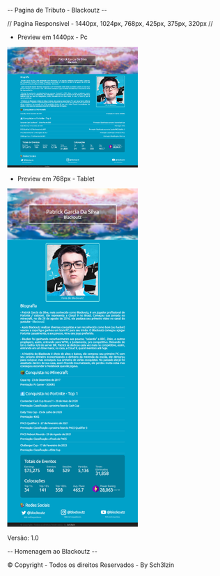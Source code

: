 -- Pagina de Tributo - Blackoutz --

// Pagina Responsivel - 1440px, 1024px, 768px, 425px, 375px, 320px //

- Preview em 1440px - Pc

<img src="https://raw.githubusercontent.com/Sch3lzin/Tributo-Blackoutz/main/Shared/01.png" width="300px" alt="Preview-1440px">

- Preview em 768px - Tablet

<img src="https://raw.githubusercontent.com/Sch3lzin/Tributo-Blackoutz/main/Shared/02.png" width="300px" alt="Preview-768px">

Versão: 1.0

-- Homenagem ao Blackoutz --

© Copyright - Todos os direitos Reservados - By Sch3lzin
